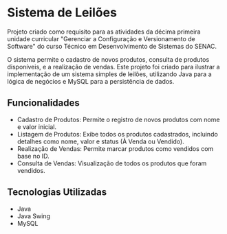 # Sistema de Leilões
Projeto criado como requisito para as atividades da décima primeira unidade curricular "Gerenciar a Configuração e Versionamento de Software" do curso Técnico em Desenvolvimento de Sistemas do SENAC.

O sistema permite o cadastro de novos produtos, consulta de produtos disponíveis, e a realização de vendas. Este projeto foi criado para ilustrar a implementação de um sistema simples de leilões, utilizando Java para a lógica de negócios e MySQL para a persistência de dados.

## Funcionalidades

* Cadastro de Produtos: Permite o registro de novos produtos com nome e valor inicial.
* Listagem de Produtos: Exibe todos os produtos cadastrados, incluindo detalhes como nome, valor e status (À Venda ou Vendido).
* Realização de Vendas: Permite marcar produtos como vendidos com base no ID.
* Consulta de Vendas: Visualização de todos os produtos que foram vendidos.

## Tecnologias Utilizadas
- Java
- Java Swing
- MySQL